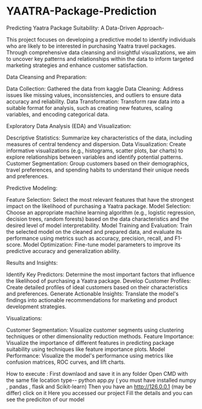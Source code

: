 # YAATRA-Package-Prediction
Predicting Yaatra Package Suitability: A Data-Driven Approach-

This project focuses on developing a predictive model to identify individuals who are likely to be interested in purchasing Yaatra travel packages. Through comprehensive data cleansing and insightful visualizations, we aim to uncover key patterns and relationships within the data to inform targeted marketing strategies and enhance customer satisfaction.

Data Cleansing and Preparation:

Data Collection: Gathered the data from kaggle 
Data Cleaning: Address issues like missing values, inconsistencies, and outliers to ensure data accuracy and reliability.
Data Transformation: Transform raw data into a suitable format for analysis, such as creating new features, scaling variables, and encoding categorical data.

Exploratory Data Analysis (EDA) and Visualization:

Descriptive Statistics: Summarize key characteristics of the data, including measures of central tendency and dispersion.
Data Visualization: Create informative visualizations (e.g., histograms, scatter plots, bar charts) to explore relationships between variables and identify potential patterns.
Customer Segmentation: Group customers based on their demographics, travel preferences, and spending habits to understand their unique needs and preferences.

Predictive Modeling:

Feature Selection: Select the most relevant features that have the strongest impact on the likelihood of purchasing a Yaatra package.
Model Selection: Choose an appropriate machine learning algorithm (e.g., logistic regression, decision trees, random forests) based on the data characteristics and the desired level of model interpretability.
Model Training and Evaluation: Train the selected model on the cleaned and prepared data, and evaluate its performance using metrics such as accuracy, precision, recall, and F1-score.
Model Optimization: Fine-tune model parameters to improve its predictive accuracy and generalization ability.

Results and Insights:

Identify Key Predictors: Determine the most important factors that influence the likelihood of purchasing a Yaatra package.
Develop Customer Profiles: Create detailed profiles of ideal customers based on their characteristics and preferences.
Generate Actionable Insights: Translate the model's findings into actionable recommendations for marketing and product development strategies.

Visualizations:

Customer Segmentation: Visualize customer segments using clustering techniques or other dimensionality reduction methods.
Feature Importance: Visualize the importance of different features in predicting package suitability using techniques like feature importance plots.
Model Performance: Visualize the model's performance using metrics like confusion matrices, ROC curves, and lift charts.

How to execute : 
First downlaod and save it in any folder 
Open CMD with the same file location
type-- python app.py ( you must have installed numpy , pandas , flask and Scikit-learn)
Then you have an http://126.0.0.1 (may be differ) click on it 
Here you accessed our project 
Fill the details and you can see the prediciton of our model
